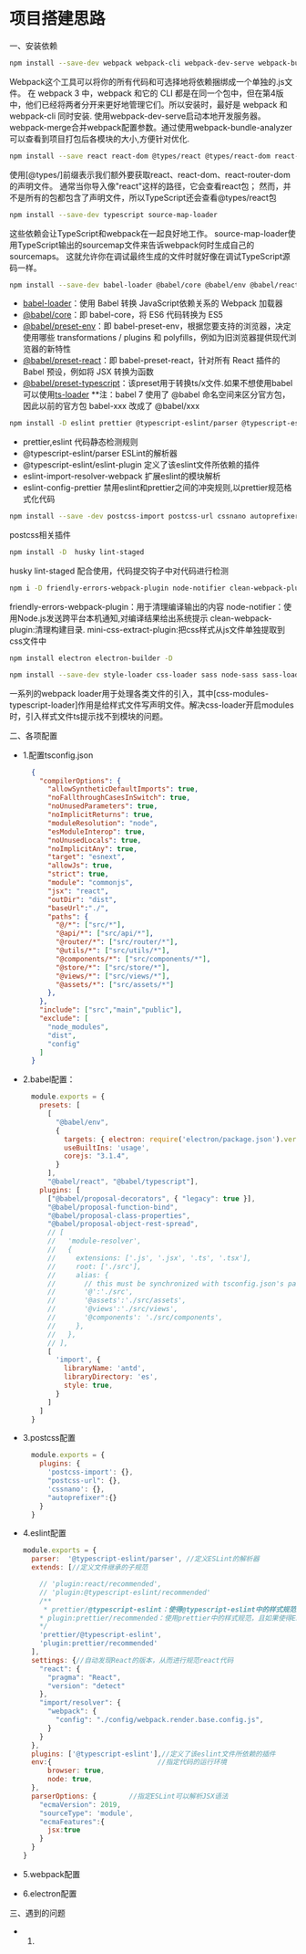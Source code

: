 # 项目搭建思路

一、安装依赖

```bash
npm install --save-dev webpack webpack-cli webpack-dev-serve webpack-bundle-analyzer webpack-merge
```

Webpack这个工具可以将你的所有代码和可选择地将依赖捆绑成一个单独的.js文件。
在 webpack 3 中，webpack 和它的 CLI 都是在同一个包中，但在第4版中，他们已经将两者分开来更好地管理它们。所以安装时，最好是 webpack 和 webpack-cli 同时安装.
使用webpack-dev-serve启动本地开发服务器。webpack-merge合并webpack配置参数。通过使用webpack-bundle-analyzer可以查看到项目打包后各模块的大小,方便针对优化.

```bash
npm install --save react react-dom @types/react @types/react-dom react-router-dom @types/react-router-dom
```

使用[@types/]前缀表示我们额外要获取react、react-dom、react-router-dom的声明文件。 通常当你导入像"react"这样的路径，它会查看react包； 然而，并不是所有的包都包含了声明文件，所以TypeScript还会查看@types/react包

```bash
npm install --save-dev typescript source-map-loader
```

这些依赖会让TypeScript和webpack在一起良好地工作。
source-map-loader使用TypeScript输出的sourcemap文件来告诉webpack何时生成自己的sourcemaps。 这就允许你在调试最终生成的文件时就好像在调试TypeScript源码一样。

```bash
npm install --save-dev babel-loader @babel/core @babel/env @babel/react @babel/typescript
```

- [babel-loader](https://github.com/babel/babel-loader)：使用 Babel 转换 JavaScript依赖关系的 Webpack 加载器
- [@babel/core](https://babeljs.io/docs/en/babel-core)：即 babel-core，将 ES6 代码转换为 ES5
- [@babel/preset-env](https://babeljs.io/docs/en/babel-preset-env)：即 babel-preset-env，根据您要支持的浏览器，决定使用哪些 transformations / plugins 和 polyfills，例如为旧浏览器提供现代浏览器的新特性
- [@babel/preset-react](https://babeljs.io/docs/en/babel-preset-react)：即 babel-preset-react，针对所有 React 插件的 Babel 预设，例如将 JSX 转换为函数
- [@babel/preset-typescript](https://babeljs.io/docs/en/babel-preset-typescript#docsNav)：该preset用于转换ts/x文件.如果不想使用babel可以使用[ts-loader](https://github.com/TypeStrong/ts-loader)
**注：babel 7 使用了 @babel 命名空间来区分官方包，因此以前的官方包 babel-xxx 改成了 @babel/xxx

```bash
npm install -D eslint prettier @typescript-eslint/parser @typescript-eslint/eslint-plugin eslint-import-resolver-webpack eslint-config-prettier
```

- prettier,eslint 代码静态检测规则
- @typescript-eslint/parser ESLint的解析器
- @typescript-eslint/eslint-plugin 定义了该eslint文件所依赖的插件
- eslint-import-resolver-webpack 扩展eslint的模块解析
- eslint-config-prettier 禁用eslint和prettier之间的冲突规则,以prettier规范格式化代码

```bash
npm install --save -dev postcss-import postcss-url cssnano autoprefixer
```

postcss相关插件

```bash
npm install -D  husky lint-staged
```

husky lint-staged 配合使用，代码提交钩子中对代码进行检测

```bash
npm i -D friendly-errors-webpack-plugin node-notifier clean-webpack-plugin mini-css-extract-plugin
```

friendly-errors-webpack-plugin：用于清理编译输出的内容
node-notifier：使用Node.js发送跨平台本机通知,对编译结果给出系统提示
clean-webpack-plugin:清理构建目录.
mini-css-extract-plugin:把css样式从js文件单独提取到css文件中

```bash
npm install electron electron-builder -D
```

```bash
npm install --save-dev style-loader css-loader sass node-sass sass-loader less less-loader postcss-loader url-loader svg-sprite-loader css-modules-typescript-loader
```

一系列的webpack loader用于处理各类文件的引入，其中[css-modules-typescript-loader]作用是给样式文件写声明文件。解决css-loader开启modules时，引入样式文件ts提示找不到模块的问题。

二、各项配置

- 1.配置tsconfig.json
  
  ```json
    {
      "compilerOptions": {
        "allowSyntheticDefaultImports": true,
        "noFallthroughCasesInSwitch": true,
        "noUnusedParameters": true,
        "noImplicitReturns": true,
        "moduleResolution": "node",
        "esModuleInterop": true,
        "noUnusedLocals": true,
        "noImplicitAny": true,
        "target": "esnext",
        "allowJs": true,
        "strict": true,
        "module": "commonjs",
        "jsx": "react",
        "outDir": "dist",
        "baseUrl":"./",
        "paths": {
          "@/*": ["src/*"],
          "@api/*": ["src/api/*"],
          "@router/*": ["src/router/*"],
          "@utils/*": ["src/utils/*"],
          "@components/*": ["src/components/*"],
          "@store/*": ["src/store/*"],
          "@views/*": ["src/views/*"],
          "@assets/*": ["src/assets/*"]
        },
      },
      "include": ["src","main","public"],
      "exclude": [
        "node_modules",
        "dist",
        "config"
      ]
    }
  ```

- 2.babel配置：

  ```js
    module.exports = {
      presets: [
        [
          "@babel/env",
          {
            targets: { electron: require('electron/package.json').version },
            useBuiltIns: 'usage',
            corejs: "3.1.4",
          }
        ],
        "@babel/react", "@babel/typescript"],
      plugins: [
        ["@babel/proposal-decorators", { "legacy": true }],
        "@babel/proposal-function-bind",
        "@babel/proposal-class-properties",
        "@babel/proposal-object-rest-spread",
        // [
        //   'module-resolver',
        //   {
        //     extensions: ['.js', '.jsx', '.ts', '.tsx'],
        //     root: ['./src'],
        //     alias: {
        //       // this must be synchronized with tsconfig.json's path configuration
        //       '@':'./src',
        //       '@assets':'./src/assets',
        //       '@views':'./src/views',
        //       '@components': './src/components',
        //     },
        //   },
        // ],
        [
          'import', {
            libraryName: 'antd',
            libraryDirectory: 'es',
            style: true,
          }
        ]
      ]
    }
  ```

- 3.postcss配置

  ```js
    module.exports = {
      plugins: {
        'postcss-import': {},
        "postcss-url": {},
        'cssnano': {},
        "autoprefixer":{}
      }
    }
  ```

- 4.eslint配置

  ```js
  module.exports = {
    parser:  '@typescript-eslint/parser', //定义ESLint的解析器
    extends: [//定义文件继承的子规范

      // 'plugin:react/recommended',
      // 'plugin:@typescript-eslint/recommended'
      /**
       * prettier/@typescript-eslint：使得@typescript-eslint中的样式规范失效，遵循prettier中的样式规范
      * plugin:prettier/recommended：使用prettier中的样式规范，且如果使得ESLint会检测prettier的格式问题，同样将格式问题以error的形式抛出
      */
      'prettier/@typescript-eslint',
      'plugin:prettier/recommended'
    ],
    settings: {//自动发现React的版本，从而进行规范react代码
      "react": {
        "pragma": "React",
        "version": "detect"
      },
      "import/resolver": {
        "webpack": {
          "config": "./config/webpack.render.base.config.js",
        }
      }
    }, 
    plugins: ['@typescript-eslint'],//定义了该eslint文件所依赖的插件
    env:{                          //指定代码的运行环境
        browser: true,
        node: true,
    },
    parserOptions: {        //指定ESLint可以解析JSX语法
      "ecmaVersion": 2019,
      "sourceType": 'module',
      "ecmaFeatures":{
        jsx:true
      }
    }
  }
  ```

- 5.webpack配置

- 6.electron配置

三、遇到的问题

- 1. 
